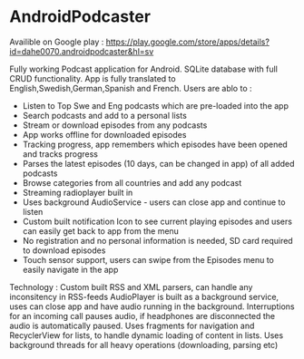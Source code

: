 # AndroidPodcaster 

Availible on Google play : https://play.google.com/store/apps/details?id=dahe0070.androidpodcaster&hl=sv

Fully working Podcast application for Android. SQLite database with full CRUD functionality.
App is fully translated to English,Swedish,German,Spanish and French. Users are ablo to :
- Listen to Top Swe and Eng podcasts which are pre-loaded into the app
- Search podcasts and add to a personal lists
- Stream or download episodes from any podcasts
- App works offline for downloaded episodes
- Tracking progress, app remembers which episodes have been opened and tracks progress
- Parses the latest episodes (10 days, can be changed in app) of all added podcasts
- Browse categories from all countries and add any podcast
- Streaming radioplayer built in
- Uses background AudioService - users can close app and continue to listen
- Custom built notification Icon to see current playing episodes and users can easily get back to app from the menu
- No registration and no personal information is needed, SD card required to download episodes
- Touch sensor support, users can swipe from the Episodes menu to easily navigate in the app

Technology :
Custom built RSS and XML parsers, can handle any inconsitency in RSS-feeds
AudioPlayer is built as a background service, uses can close app and have audio running in the background.
Interruptions for an incoming call pauses audio, if headphones are disconnected the audio is automatically paused.
Uses fragments for navigation and RecyclerView for lists, to handle dynamic loading of content in lists.
Uses background threads for all heavy operations (downloading, parsing etc)
